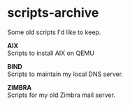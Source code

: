 # scripts-archive
Some old scripts I'd like to keep.

**AIX**  
Scripts to install AIX on QEMU

**BIND**  
Scripts to maintain my local DNS server.

**ZIMBRA**  
Scripts for my old Zimbra mail server.
